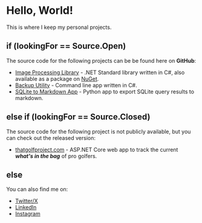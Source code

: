 # Hello, World!
This is where I keep my personal projects.  

## if (lookingFor == Source.Open)
The source code for the following projects can be be found here on **GitHub**:
- [Image Processing Library](https://github.com/freedom35/image-processing) - .NET Standard library written in C#, also available as a package on [NuGet](https://www.nuget.org/packages/Freedom35.ImageProcessing).
- [Backup Utility](https://github.com/freedom35/backup-util-dotnet-core) - Command line app written in C#.
- [SQLite to Markdown App](https://github.com/freedom35/python-sqlite-to-markdown) - Python app to export SQLite query results to markdown.

## else if (lookingFor == Source.Closed)
The source code for the following project is not publicly available, but you can check out the released version:
- [thatgolfproject.com](https://www.thatgolfproject.com) - ASP.NET Core web app to track the current ***what's in the bag*** of pro golfers.

## else
You can also find me on:
- [Twitter/X](https://twitter.com/think3r202)
- [LinkedIn](https://linkedin.com/in/alanbarr716)
- [Instagram](https://instagram.com/think3r202/)
